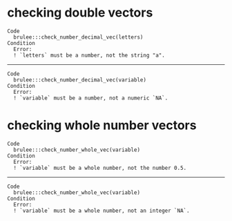 # checking double vectors

    Code
      brulee:::check_number_decimal_vec(letters)
    Condition
      Error:
      ! `letters` must be a number, not the string "a".

---

    Code
      brulee:::check_number_decimal_vec(variable)
    Condition
      Error:
      ! `variable` must be a number, not a numeric `NA`.

# checking whole number vectors

    Code
      brulee:::check_number_whole_vec(variable)
    Condition
      Error:
      ! `variable` must be a whole number, not the number 0.5.

---

    Code
      brulee:::check_number_whole_vec(variable)
    Condition
      Error:
      ! `variable` must be a whole number, not an integer `NA`.

